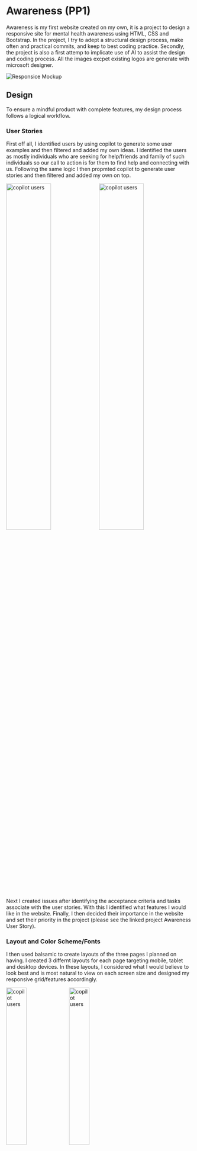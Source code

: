 # Awareness (PP1)

Awareness is my first website created on my own, it is a project to design a responsive site for mental health awareness using HTML, CSS and Bootstrap.  In the project, I try to adept a structural design process, make often and practical commits, and keep to best coding practice. Secondly, the project is also a first attemp to implicate use of AI to assist the design and coding process.  All the images excpet existing logos are generate with microsoft designer.


![Responsice Mockup](documentation/readme/readmecover.png)

## Design

To ensure a mindful product with complete features, my design process follows a logical workflow.

### User Stories

First off all, I identified users by using copilot to generate some user examples and then filtered and added my own ideas. I identified the users as mostly individuals who are seeking for help/friends and family of such individuals so our call to action is for them to find help and connecting with us. Following the same logic I then propmted copilot to generate user stories and then filtered and added my own on top.

<img src="documentation/readme/users.jpg" alt="copilot users" width=49%>
<img src="documentation/readme/stories.jpg" alt="copilot users" width=49%>

<p style="margin-bottom: 20px;"></p>

Next I created issues after identifying the acceptance criteria and tasks associate with the user stories.  With this I identified what features I would like in the website.  Finally, I then decided their importance in the website and set their priority in the project (please see the linked project Awareness User Story).

### Layout and Color Scheme/Fonts

I then used balsamic to create layouts of the three pages I planned on having.  I created 3 differnt layouts for each page targeting mobile, tablet and desktop devices.  In these layouts, I considered what I would believe to look best and is most natural to view on each screen size and designed my responsive grid/features accordingly.

<img src="documentation/readme/layout1.jpg" alt="copilot users" width=33%>
<img src="documentation/readme/layout2.jpg" alt="copilot users" width=33%>
<img src="documentation/readme/layout3.jpg" alt="copilot users" width=33%>

<p style="margin-bottom: 20px;"></p>

I picked my color scheme and fonts with consideration of users in mind.  I wanted the site to be warm and welcoming to individuals who need help, but keep a professional and clear look to appear trustworthy.  In the end, I settled on a color scheme of yellow blue and green in refernce of advice found on [this article](https://bungalowwebdesign.com/7-best-color-palettes-for-therapy-websites-in-2023-examples/).  I choose yellow as the warm basetone to the website and blue as a contrast color as text color, green is used as a feature color as green ribbon is a representation for mental health awareness.  You can find the full set of color scheme in my css file as css variables.

I picked Poppin for all headings and features to give a professional look to the website and PT serif for inner text for a softer, easier to look at style.

## Features 

In this project, all features are designed in a mobile first approach.  I build the code with mobile view in mind, then modify the code to be responsive and adjust to fit other screen sizes such as tablets and desktop.  To achieve this, I used a mix of bootstrap responsive class and custom css to modify a solid base of html structure.

### Existing Features

- __Navigation Bar__

  - Featured on all pages, the full responsive navigation bar includes links to Home page, Common Issues page, Find Help page and a button connecting to the sign up form for easy navigation.
  - This section will allow the user to easily navigate from page to page across all devices without having to revert back to the previous page via the ‘back’ button. 

<img src="documentation/readme/navbar1.jpg" alt="navbar desktop view" width=100%>
<img src="documentation/readme/navbar2.jpg" alt="navbar tablet view" width=70%>
<img src="documentation/readme/navbar3.jpg" alt="navbar mobile view" width=50%>
<p style="margin-bottom: 20px;"></p>

- __The landing page image__

  - The landing includes an illustration with text overlay to allow the user to quicky identify the website's purpose. 
  - This section introduces the user to Awareness with a welcoming image and quickly intergrates the using to the site.

<img src="documentation/readme/landing.jpg" alt="awareness landing image" width=100%>
<p style="margin-bottom: 20px;"></p>

- __About Us__

  - The about us section describes in a more detailed manner our purpose, and also gives instruction of how to use the site. 
  - This helps first time user understand the purpose of our site and guides the user to navigate the site.  This should hopefully make it more likely that our targeted user will find the help they need using our site.

<img src="documentation/readme/aboutus.jpg" alt="about us section image" width=100%>
<p style="margin-bottom: 20px;"></p>

- __Awareness and Prevension__

  - This section gives a short introduction to the importance of awareness and prevention of mental health issues, and has an embedded video about the topic and a call to action button leading to the next section. 
  - This section highlights the importance of awareness and prevention, then gives more detail through the embedded video to encourage call to action.

<img src="documentation/readme/a&p.jpg" alt="awareness and prevention section image" width=100%>
<p style="margin-bottom: 20px;"></p>

- __The Footer__ 

  - The fully respooinsive footer section includes links to the relevant contact details and social media sites for Awareness. There is also a call to action button to contact us. 
  - The footer is valuable to the user as it encourages them to contact us to find help.

<img src="documentation/readme/footer1.jpg" alt="footer desktop view" width=100%>
<img src="documentation/readme/footer2.jpg" alt="footer tablet view" width=70%>
<img src="documentation/readme/footer3.jpg" alt="footer mobile view" width=50%>
<p style="margin-bottom: 20px;"></p>

- __Sidebar__

  - The fully responsive sidebar has links to each topic of the common issue section. 
  - This sidebar helps users navigate to the topics they want to see quickly and easily. 
  - *I would like to make the sidebar close when navbar is clicked on but this requires javascript and will be updated in the future*

<img src="documentation/readme/sidebar1.jpg" alt="sidebar desktop view" width=33%>
<img src="documentation/readme/sidebar2.jpg" alt="sidebar mobile view collapsed" width=33%>
<img src="documentation/readme/sidebar3.jpg" alt="footer mobile view" width=33%>
<p style="margin-bottom: 20px;"></p>


- __Common Issues__

  - This page containes simple information about some common mental health issues.  Each topic also contains a call to action button linking to related pages with more detailed information.
  - This page gives brief information to users and encourage them to find out more about these issues.  This should encourage users to learn about mental health and possibly identify their problem and if they need professional help.

<img src="documentation/readme/info.jpg" alt="common issue section" width=100%>
<p style="margin-bottom: 20px;"></p>

- __Resources/Find Help__

  - This page consists of bootstrap cards regarding external resources for finding help for mental health issues.  Each card contains an image of the logo of the resourse, a brief description and a call to action for the user to visit the resource.
  - This page serves as the main call to action of the website, it provides serveral resources for individuals who wants to seek help to actually find help and contact professionals, and hope to make it easy and intuative to do so.

<img src="documentation/readme/help.jpg" alt="find help section" width=100%>
<p style="margin-bottom: 20px;"></p>

- __Contact Form__

  - This is a form for users to fill in in their contact information so they could be contacted for any futhre inquiries.  A modual is included to provide confirmation that the form is submitted correctly.
  - This provides a method of call to action for users in need to seek help by providing more options to those with other unincluded mental health issues.

<img src="documentation/readme/form.jpg" alt="contact form" width=80%>
<img src="documentation/readme/modal.jpg" alt="confirmation modal" width=19%>
<p style="margin-bottom: 20px;"></p>

### Features Left to Implement

- Events Section: Contains recent mental health wellness events that are updated.
- User Testimonies: For users to sumbit and view messages and stories of their mental health journey.

## Testing 

In this section, you need to convince the assessor that you have conducted enough testing to legitimately believe that the site works well. Essentially, in this part you will want to go over all of your project’s features and ensure that they all work as intended, with the project providing an easy and straightforward way for the users to achieve their goals.

In addition, you should mention in this section how your project looks and works on different browsers and screen sizes.

You should also mention in this section any interesting bugs or problems you discovered during your testing, even if you haven't addressed them yet.

If this section grows too long, you may want to split it off into a separate file and link to it from here.


### Validator Testing 

- HTML
  - No errors were returned when passing through the official [W3C validator](https://validator.w3.org/nu/?doc=https%3A%2F%2Fcode-institute-org.github.io%2Flove-running-2.0%2Findex.html)
- CSS
  - No errors were found when passing through the official [(Jigsaw) validator](https://jigsaw.w3.org/css-validator/validator?uri=https%3A%2F%2Fvalidator.w3.org%2Fnu%2F%3Fdoc%3Dhttps%253A%252F%252Fcode-institute-org.github.io%252Flove-running-2.0%252Findex.html&profile=css3svg&usermedium=all&warning=1&vextwarning=&lang=en#css)

### Unfixed Bugs

You will need to mention unfixed bugs and why they were not fixed. This section should include shortcomings of the frameworks or technologies used. Although time can be a big variable to consider, paucity of time and difficulty understanding implementation is not a valid reason to leave bugs unfixed. 

## Deployment

This section should describe the process you went through to deploy the project to a hosting platform (e.g. GitHub) 

- The site was deployed to GitHub pages. The steps to deploy are as follows: 
  - In the GitHub repository, navigate to the Settings tab 
  - From the source section drop-down menu, select the Master Branch
  - Once the master branch has been selected, the page will be automatically refreshed with a detailed ribbon display to indicate the successful deployment. 

The live link can be found here - https://code-institute-org.github.io/love-running-2.0/index.html 


## Credits 

In this section you need to reference where you got your content, media and extra help from. It is common practice to use code from other repositories and tutorials, however, it is important to be very specific about these sources to avoid plagiarism. 

You can break the credits section up into Content and Media, depending on what you have included in your project. 

### Content 

- The text for the Home page was taken from Wikipedia Article A
- Instructions on how to implement form validation on the Sign Up page was taken from [Specific YouTube Tutorial](https://www.youtube.com/)
- The icons in the footer were taken from [Font Awesome](https://fontawesome.com/)

### Media

- The photos used on the home and sign up page are from This Open Source site
- The images used for the gallery page were taken from this other open source site


Congratulations on completing your Readme, you have made another big stride in the direction of being a developer! 

## Other General Project Advice

Below you will find a couple of extra tips that may be helpful when completing your project. Remember that each of these projects will become part of your final portfolio so it’s important to allow enough time to showcase your best work! 

- One of the most basic elements of keeping a healthy commit history is with the commit message. When getting started with your project, read through [this article](https://chris.beams.io/posts/git-commit/) by Chris Beams on How to Write  a Git Commit Message 
  - Make sure to keep the messages in the imperative mood 

- When naming the files in your project directory, make sure to consider meaningful naming of files, point to specific names and sections of content.
  - For example, instead of naming an image used ‘image1.png’ consider naming it ‘landing_page_img.png’. This will ensure that there are clear file paths kept. 

- Do some extra research on good and bad coding practices, there are a handful of useful articles to read, consider reviewing the following list when getting started:
  - [Writing Your Best Code](https://learn.shayhowe.com/html-css/writing-your-best-code/)
  - [HTML & CSS Coding Best Practices](https://medium.com/@inceptiondj.info/html-css-coding-best-practice-fadb9870a00f)
  - [Google HTML/CSS Style Guide](https://google.github.io/styleguide/htmlcssguide.html#General)

Getting started with your Portfolio Projects can be daunting, planning your project can make it a lot easier to tackle, take small steps to reach the final outcome and enjoy the process! 